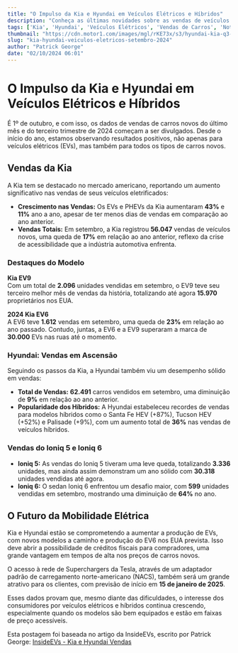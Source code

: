 ```yaml
---
title: "O Impulso da Kia e Hyundai em Veículos Elétricos e Híbridos"
description: "Conheça as últimas novidades sobre as vendas de veículos elétricos e híbridos da Kia e Hyundai, incluindo dados de setembro de 2024."
tags: ['Kia', 'Hyundai', 'Veículos Elétricos', 'Vendas de Carros', 'Notícias do Automotivo']
thumbnail: "https://cdn.motor1.com/images/mgl/rKE73x/s3/hyundai-kia-q3-sales.jpg"
slug: "kia-hyundai-veiculos-eletricos-setembro-2024"
author: "Patrick George"
date: "02/10/2024 06:01"
---
```


# O Impulso da Kia e Hyundai em Veículos Elétricos e Híbridos

É 1º de outubro, e com isso, os dados de vendas de carros novos do último mês e do terceiro trimestre de 2024 começam a ser divulgados. Desde o início do ano, estamos observando resultados positivos, não apenas para veículos elétricos (EVs), mas também para todos os tipos de carros novos.

## Vendas da Kia

A Kia tem se destacado no mercado americano, reportando um aumento significativo nas vendas de seus veículos eletrificados:

- **Crescimento nas Vendas:** Os EVs e PHEVs da Kia aumentaram **43%** e **11%** ano a ano, apesar de ter menos dias de vendas em comparação ao ano anterior.
- **Vendas Totais:** Em setembro, a Kia registrou **56.047** vendas de veículos novos, uma queda de **17%** em relação ao ano anterior, reflexo da crise de acessibilidade que a indústria automotiva enfrenta.
  
### Destaques do Modelo 
**Kia EV9**  
Com um total de **2.096** unidades vendidas em setembro, o EV9 teve seu terceiro melhor mês de vendas da história, totalizando até agora **15.970** proprietários nos EUA.  

**2024 Kia EV6**  
A EV6 teve **1.612** vendas em setembro, uma queda de **23%** em relação ao ano passado. Contudo, juntas, a EV6 e a EV9 superaram a marca de **30.000** EVs nas ruas até o momento.  

### Hyundai: Vendas em Ascensão

Seguindo os passos da Kia, a Hyundai também viu um desempenho sólido em vendas:
- **Total de Vendas:** **62.491** carros vendidos em setembro, uma diminuição de **9%** em relação ao ano anterior.
- **Popularidade dos Híbridos:** A Hyundai estabeleceu recordes de vendas para modelos híbridos como o Santa Fe HEV (+87%), Tucson HEV (+52%) e Palisade (+9%), com um aumento total de **36%** nas vendas de veículos híbridos.

### Vendas do Ioniq 5 e Ioniq 6
- **Ioniq 5:** As vendas do Ioniq 5 tiveram uma leve queda, totalizando **3.336** unidades, mas ainda assim demonstram um ano sólido com **30.318** unidades vendidas até agora.
- **Ioniq 6:** O sedan Ioniq 6 enfrentou um desafio maior, com **599** unidades vendidas em setembro, mostrando uma diminuição de **64%** no ano.

## O Futuro da Mobilidade Elétrica

Kia e Hyundai estão se comprometendo a aumentar a produção de EVs, com novos modelos a caminho e produção do EV6 nos EUA prevista. Isso deve abrir a possibilidade de créditos fiscais para compradores, uma grande vantagem em tempos de alta nos preços de carros novos.

O acesso à rede de Superchargers da Tesla, através de um adaptador padrão de carregamento norte-americano (NACS), também será um grande atrativo para os clientes, com previsão de início em **15 de janeiro de 2025**.

Esses dados provam que, mesmo diante das dificuldades, o interesse dos consumidores por veículos elétricos e híbridos continua crescendo, especialmente quando os modelos são bem equipados e estão em faixas de preço acessíveis.

Esta postagem foi baseada no artigo da InsideEVs, escrito por Patrick George: [InsideEVs - Kia e Hyundai Vendas](https://insideevs.com/news/735776/kia-hyundai-sales-sept-2024/)